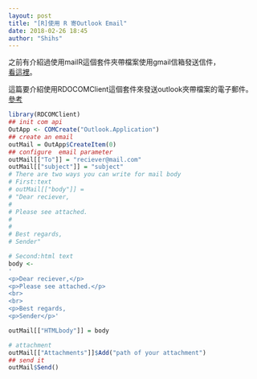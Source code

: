 ```yaml
---
layout: post
title: "[R]使用 R 寄Outlook Email"
date: 2018-02-26 18:45
author: "Shihs"
---
```


之前有介紹過使用mailR這個套件夾帶檔案使用gmail信箱發送信件，<br>
[看這裡](https://shihs.github.io/blog/2016/07/17/R-%E4%BD%BF%E7%94%A8R%E7%99%BC%E9%80%81email/)。

這篇要介紹使用RDOCOMClient這個套件來發送outlook夾帶檔案的電子郵件。<br>
[參考](https://stackoverflow.com/questions/26811679/sending-email-in-r-via-outlook)


```R
library(RDCOMClient)
## init com api
OutApp <- COMCreate("Outlook.Application")
## create an email 
outMail = OutApp$CreateItem(0)
## configure  email parameter 
outMail[["To"]] = "reciever@mail.com"
outMail[["subject"]] = "subject"
# There are two ways you can write for mail body
# First:text
# outMail[["body"]] = 
# "Dear reciever,
#                      
# Please see attached.
# 
# 
# Best regards,
# Sender"

# Second:html text
body <- 
'
<p>Dear reciever,</p>
<p>Please see attached.</p>
<br>
<br>
<p>Best regards,
<p>Sender</p>'

outMail[["HTMLbody"]] = body

# attachment
outMail[["Attachments"]]$Add("path of your attachment")
## send it                     
outMail$Send()


```